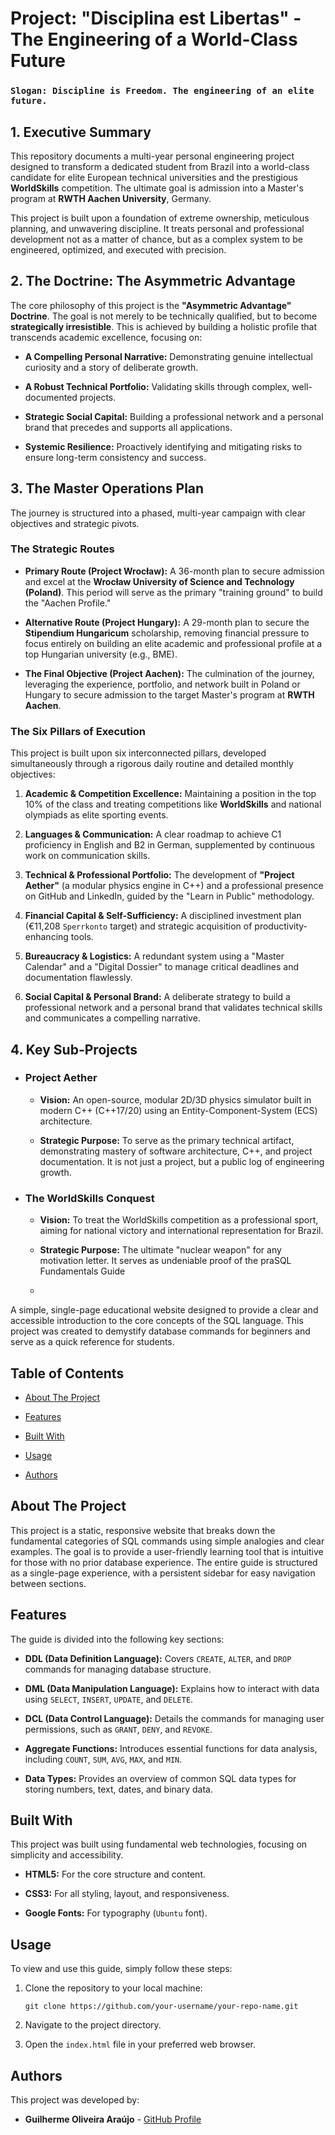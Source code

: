 Project: "Disciplina est Libertas" - The Engineering of a World-Class Future
============================================================================

### `Slogan: Discipline is Freedom. The engineering of an elite future.`

1\. Executive Summary
---------------------

This repository documents a multi-year personal engineering project designed to transform a dedicated student from Brazil into a world-class candidate for elite European technical universities and the prestigious **WorldSkills** competition. The ultimate goal is admission into a Master's program at **RWTH Aachen University**, Germany.

This project is built upon a foundation of extreme ownership, meticulous planning, and unwavering discipline. It treats personal and professional development not as a matter of chance, but as a complex system to be engineered, optimized, and executed with precision.

2\. The Doctrine: The Asymmetric Advantage
------------------------------------------

The core philosophy of this project is the **"Asymmetric Advantage" Doctrine**. The goal is not merely to be technically qualified, but to become **strategically irresistible**. This is achieved by building a holistic profile that transcends academic excellence, focusing on:

-   **A Compelling Personal Narrative:** Demonstrating genuine intellectual curiosity and a story of deliberate growth.

-   **A Robust Technical Portfolio:** Validating skills through complex, well-documented projects.

-   **Strategic Social Capital:** Building a professional network and a personal brand that precedes and supports all applications.

-   **Systemic Resilience:** Proactively identifying and mitigating risks to ensure long-term consistency and success.

3\. The Master Operations Plan
------------------------------

The journey is structured into a phased, multi-year campaign with clear objectives and strategic pivots.

###  **The Strategic Routes**

-   **Primary Route (Project Wrocław):** A 36-month plan to secure admission and excel at the **Wrocław University of Science and Technology (Poland)**. This period will serve as the primary "training ground" to build the "Aachen Profile."

-   **Alternative Route (Project Hungary):** A 29-month plan to secure the **Stipendium Hungaricum** scholarship, removing financial pressure to focus entirely on building an elite academic and professional profile at a top Hungarian university (e.g., BME).

-   **The Final Objective (Project Aachen):** The culmination of the journey, leveraging the experience, portfolio, and network built in Poland or Hungary to secure admission to the target Master's program at **RWTH Aachen**.

###  **The Six Pillars of Execution**

This project is built upon six interconnected pillars, developed simultaneously through a rigorous daily routine and detailed monthly objectives:

1.  **Academic & Competition Excellence:** Maintaining a position in the top 10% of the class and treating competitions like **WorldSkills** and national olympiads as elite sporting events.

2.  **Languages & Communication:** A clear roadmap to achieve C1 proficiency in English and B2 in German, supplemented by continuous work on communication skills.

3.  **Technical & Professional Portfolio:** The development of **"Project Aether"** (a modular physics engine in C++) and a professional presence on GitHub and LinkedIn, guided by the "Learn in Public" methodology.

4.  **Financial Capital & Self-Sufficiency:** A disciplined investment plan (€11,208 `Sperrkonto` target) and strategic acquisition of productivity-enhancing tools.

5.  **Bureaucracy & Logistics:** A redundant system using a "Master Calendar" and a "Digital Dossier" to manage critical deadlines and documentation flawlessly.

6.  **Social Capital & Personal Brand:** A deliberate strategy to build a professional network and a personal brand that validates technical skills and communicates a compelling narrative.

4\. Key Sub-Projects
--------------------

-   ### **Project Aether**

    -   **Vision:** An open-source, modular 2D/3D physics simulator built in modern C++ (C++17/20) using an Entity-Component-System (ECS) architecture.

    -   **Strategic Purpose:** To serve as the primary technical artifact, demonstrating mastery of software architecture, C++, and project documentation. It is not just a project, but a public log of engineering growth.

-   ### **The WorldSkills Conquest**

    -   **Vision:** To treat the WorldSkills competition as a professional sport, aiming for national victory and international representation for Brazil.

    -   **Strategic Purpose:** The ultimate "nuclear weapon" for any motivation letter. It serves as undeniable proof of the praSQL Fundamentals Guide
    -   


A simple, single-page educational website designed to provide a clear and accessible introduction to the core concepts of the SQL language. This project was created to demystify database commands for beginners and serve as a quick reference for students.

<!-- Lembre-se de substituir este URL por um screenshot real do seu projeto! -->

 Table of Contents
--------------------

-   [About The Project](https://www.google.com/search?q=%23about-the-project "null")

-   [Features](https://www.google.com/search?q=%23features "null")

-   [Built With](https://www.google.com/search?q=%23built-with "null")

-   [Usage](https://www.google.com/search?q=%23usage "null")

-   [Authors](https://www.google.com/search?q=%23authors "null")

 About The Project
--------------------

This project is a static, responsive website that breaks down the fundamental categories of SQL commands using simple analogies and clear examples. The goal is to provide a user-friendly learning tool that is intuitive for those with no prior database experience. The entire guide is structured as a single-page experience, with a persistent sidebar for easy navigation between sections.

 Features
----------

The guide is divided into the following key sections:

-   **DDL (Data Definition Language):** Covers `CREATE`, `ALTER`, and `DROP` commands for managing database structure.

-   **DML (Data Manipulation Language):** Explains how to interact with data using `SELECT`, `INSERT`, `UPDATE`, and `DELETE`.

-   **DCL (Data Control Language):** Details the commands for managing user permissions, such as `GRANT`, `DENY`, and `REVOKE`.

-   **Aggregate Functions:** Introduces essential functions for data analysis, including `COUNT`, `SUM`, `AVG`, `MAX`, and `MIN`.

-   **Data Types:** Provides an overview of common SQL data types for storing numbers, text, dates, and binary data.

 Built With
--------------

This project was built using fundamental web technologies, focusing on simplicity and accessibility.

-   **HTML5:** For the core structure and content.

-   **CSS3:** For all styling, layout, and responsiveness.

-   **Google Fonts:** For typography (`Ubuntu` font).

 Usage
--------

To view and use this guide, simply follow these steps:

1.  Clone the repository to your local machine:

    ```
    git clone https://github.com/your-username/your-repo-name.git

    ```

2.  Navigate to the project directory.

3.  Open the `index.html` file in your preferred web browser.

 Authors
----------

This project was developed by:

-   **Guilherme Oliveira Araújo** - [GitHub Profile](https://github.com/Guilherme-makerspace "null")
